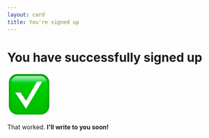 ```yaml
---
layout: card
title: You're signed up
---
```


# You have successfully signed up

![](assets/img/checkmark_100x100.png)

That worked. **I'll write to you soon!**

<style>
  .card {text-align:center;}  
</style>

